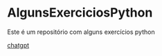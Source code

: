# AlgunsExerciciosPython
Este é um repositório com alguns exercícios python

[chatgpt](https://chat.openai.com/share/09229b3e-16be-4e69-bc0c-2be57432f05d)
